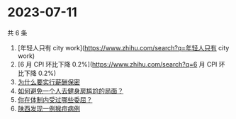 # 2023-07-11

共 6 条

<!-- BEGIN -->
<!-- 最后更新时间 Tue Jul 11 2023 06:03:25 GMT+0800 (China Standard Time) -->

1. [年轻人只有 city work](https://www.zhihu.com/search?q=年轻人只有 city work)
1. [6 月 CPI 环比下降 0.2%](https://www.zhihu.com/search?q=6 月 CPI 环比下降
   0.2%)
1. [为什么要实行薪酬保密](https://www.zhihu.com/search?q=为什么要实行薪酬保密)
1. [如何避免一个人去健身房尴尬的局面？](https://www.zhihu.com/search?q=如何避免一个人去健身房尴尬的局面？)
1. [你在体制内受过哪些委屈？](https://www.zhihu.com/search?q=你在体制内受过哪些委屈？)
1. [陕西发现一例猴痘病例](https://www.zhihu.com/search?q=陕西发现一例猴痘病例)

<!-- END -->
